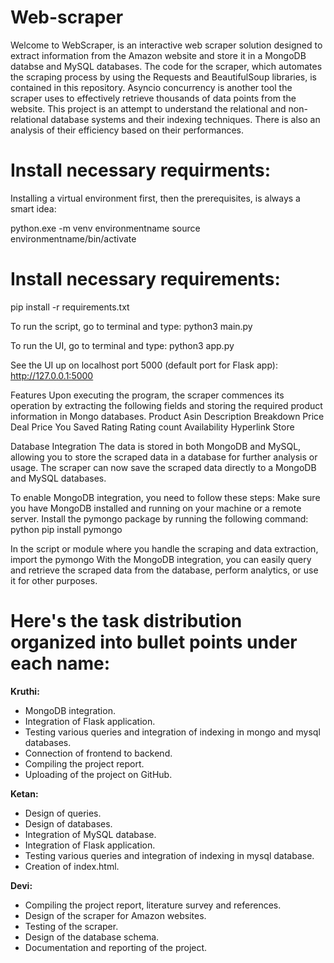 # Web-scraper

Welcome to WebScraper, is an interactive web scraper solution designed to extract information from the Amazon website and store it in a MongoDB databse and MySQL databases. The code for the scraper, which automates the scraping process by using the Requests and BeautifulSoup libraries, is contained in this repository. Asyncio concurrency is another tool the scraper uses to effectively retrieve thousands of data points from the website. This project is an attempt to understand the relational and non-relational database systems and their indexing techniques. There is also an analysis of their efficiency based on their performances. 


# Install necessary requirments:
Installing a virtual environment first, then the prerequisites, is always a smart idea:

python.exe -m venv environmentname
source environmentname/bin/activate

# Install necessary requirements:
 pip install -r requirements.txt

To run the script, go to terminal and type:
 python3 main.py

To run the UI, go to terminal and type:
 python3 app.py

 See the UI up on localhost port 5000 (default port for Flask app):
 http://127.0.0.1:5000

Features
Upon executing the program, the scraper commences its operation by extracting the following fields and storing the required product information in Mongo databases.
Product
Asin
Description
Breakdown
Price
Deal Price
You Saved
Rating
Rating count
Availability
Hyperlink
Store

Database Integration
The data is stored in both MongoDB and MySQL, allowing you to store the scraped data in a database for further analysis or usage. The scraper can now save the scraped data directly to a MongoDB and MySQL databases.

To enable MongoDB integration, you need to follow these steps:
Make sure you have MongoDB installed and running on your machine or a remote server.
Install the pymongo package by running the following command:
python pip install pymongo

In the script or module where you handle the scraping and data extraction, import the pymongo With the MongoDB integration, you can easily query and retrieve the scraped data from the database, perform analytics, or use it for other purposes.

# Here's the task distribution organized into bullet points under each name:
**Kruthi:**
- MongoDB integration.
- Integration of Flask application.
- Testing various queries and integration of indexing in mongo and mysql databases.
- Connection of frontend to backend.
- Compiling the project report.
- Uploading of the project on GitHub.

**Ketan:**
- Design of queries.
- Design of databases.
- Integration of MySQL database.
- Integration of Flask application.
- Testing various queries and integration of indexing in mysql database.
- Creation of index.html.

**Devi:**
- Compiling the project report, literature survey and references.
- Design of the scraper for Amazon websites.
- Testing of the scraper.
- Design of the database schema.
- Documentation and reporting of the project.


